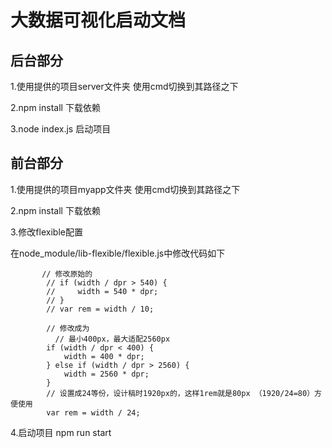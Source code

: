 # 大数据可视化启动文档

## 后台部分

1.使用提供的项目server文件夹 使用cmd切换到其路径之下

2.npm install 下载依赖

3.node index.js 启动项目

## 前台部分

1.使用提供的项目myapp文件夹 使用cmd切换到其路径之下

2.npm install 下载依赖

3.修改flexible配置

在node_module/lib-flexible/flexible.js中修改代码如下

```
       // 修改原始的
        // if (width / dpr > 540) {
        //     width = 540 * dpr;
        // }
        // var rem = width / 10;

        // 修改成为
          // 最小400px，最大适配2560px
        if (width / dpr < 400) {
            width = 400 * dpr;
        } else if (width / dpr > 2560) {
            width = 2560 * dpr;
        }
        // 设置成24等份，设计稿时1920px的，这样1rem就是80px （1920/24=80）方便使用
        var rem = width / 24;
```

4.启动项目 npm run start